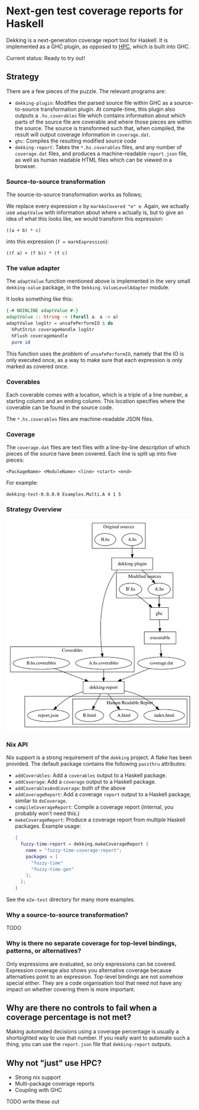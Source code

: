 # Next-gen test coverage reports for Haskell

Dekking is a next-generation coverage report tool for Haskell.
It is implemented as a GHC plugin, as opposed to [HPC](https://hackage.haskell.org/package/hpc), which is built into GHC.

Current status: Ready to try out!

## Strategy

There are a few pieces of the puzzle.
The relevant programs are:

* `dekking-plugin`:
   Modifies the parsed source file within GHC as a source-to-source
   transformation plugin.
   At compile-time, this plugin also outputs a `.hs.coverables` file which
   contains information about which parts of the source file are coverable and
   where those pieces are within the source.
   The source is transformed such that, when compiled, the result will output
   coverage information in `coverage.dat`.
* `ghc`: Compiles the resulting modified source code
* `dekking-report`:
   Takes the `*.hs.coverables` files, and any number of `coverage.dat` files,
   and produces a machine-readable `report.json` file, as well as human
   readable HTML files which can be viewed in a browser.

### Source-to-source transformation

The source-to-source transformation works as follows;

We replace every expression `e` by `markAsCovered "e" e`.
Again, we actually use `adaptValue` with information about where `e` actually
is, but to give an idea of what this looks like, we would transform this
expression:

```
((a + b) * c)
```

into this expression (`f = markExpression`):

```
((f a) + (f b)) * (f c)
```

### The value adapter

The `adaptValue` function mentioned above is implemented in the very small `dekking-value` package, in the `Dekking.ValueLevelAdapter` module.

It looks something like this:

``` haskell
{-# NOINLINE adaptValue #-}
adaptValue :: String -> (forall a. a -> a)
adaptValue logStr = unsafePerformIO $ do
  hPutStrLn coverageHandle logStr
  hFlush coverageHandle
  pure id
```

This function uses the _problem_ of `unsafePerformIO`, namely that the IO is only executed once, as a way to make sure that each expression is only marked as covered once.

### Coverables

Each coverable comes with a location, which is a triple of a line number, a
starting column and an ending column.
This location specifies where the coverable can be found in the source code.

The `*.hs.coverables` files are machine-readable JSON files.

### Coverage

The `coverage.dat` files are text files with a line-by-line description of which pieces of the source have been covered.
Each line is split up into five pieces:

```
<PackageName> <ModuleName> <line> <start> <end>
```
For example:
```
dekking-test-0.0.0.0 Examples.Multi.A 4 1 5
```

### Strategy Overview

![Strategy graph](docs/strategy.svg)

### Nix API

Nix support is a strong requirement of the `dekking` project.
A flake has been provided.
The default package contains the following `passthru` attributes:

* `addCoverables`: Add a `coverables` output to a Haskell package.
* `addCoverage`: Add a `coverage` output to a Haskell package.
* `addCoverablesAndCoverage`: both of the above
* `addCoverageReport`: Add a coverage `report` output to a Haskell package, similar to `doCoverage`.
* `compileCoverageReport`: Compile a coverage report (internal, you probably won't need this.)
* `makeCoverageReport`: Produce a coverage report from multiple Haskell packages.
  Example usage:
  ``` nix
  {
    fuzzy-time-report = dekking.makeCoverageReport {
      name = "fuzzy-time-coverage-report";
      packages = [
        "fuzzy-time"
        "fuzzy-time-gen"
      ];
    };
  }
  ```

See the `e2e-test` directory for many more examples.

### Why a source-to-source transformation?

TODO

### Why is there no separate coverage for top-level bindings, patterns, or alternatives?

Only expressions are evaluated, so only expressions can be covered.
Expression coverage also shows you alternative coverage because alternatives
point to an expression.
Top-level bindings are not somehow special either.
They are a code organisation tool that need not have any impact on whether
covering them is more important.

## Why are there no controls to fail when a coverage percentage is not met?

Making automated decisions using a coverage percentage is usually a
shortsighted way to use that number.
If you really want to automate such a thing, you can use the `report.json` file
that `dekking-report` outputs.

## Why not "just" use HPC?

* Strong nix support
* Multi-package coverage reports
* Coupling with GHC

TODO write these out
